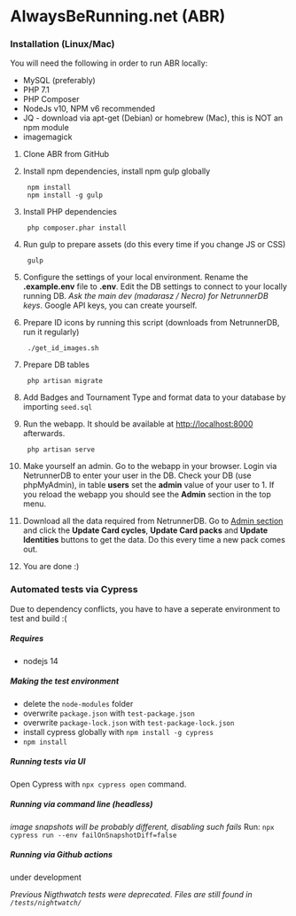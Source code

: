 # AlwaysBeRunning.net (ABR)

### Installation (Linux/Mac)

You will need the following in order to run ABR locally:
- MySQL (preferably)
- PHP 7.1
- PHP Composer
- NodeJs v10, NPM v6 recommended
- JQ - download via apt-get (Debian) or homebrew (Mac), this is NOT an npm module
- imagemagick

1. Clone ABR from GitHub
2. Install npm dependencies, install npm gulp globally

        npm install
        npm install -g gulp

3. Install PHP dependencies

        php composer.phar install

4. Run gulp to prepare assets (do this every time if you change JS or CSS)

        gulp

5. Configure the settings of your local environment. Rename the **.example.env** file to **.env**. Edit the DB settings to connect to your locally running DB. *Ask the main dev (madarasz / Necro) for NetrunnerDB keys*.
Google API keys, you can create yourself.
6. Prepare ID icons by running this script (downloads from NetrunnerDB, run it regularly)

        ./get_id_images.sh

7. Prepare DB tables

        php artisan migrate

8. Add Badges and Tournament Type and format data to your database by importing `seed.sql`

9. Run the webapp. It should be available at [http://localhost:8000](http://localhost:8000) afterwards.

        php artisan serve

10. Make yourself an admin. Go to the webapp in your browser. Login via NetrunnerDB to enter your user in the DB. Check your DB (use phpMyAdmin), in table **users** set the **admin** value of your user to 1. If you reload the webapp you should see the **Admin** section in the top menu.

12. Download all the data required from NetrunnerDB. Go to [Admin section](http://localhost:8000/admin) and click the **Update Card cycles**, **Update Card packs** and **Update Identities** buttons to get the data. Do this every time a new pack comes out.

13. You are done :)

### Automated tests via **Cypress**
Due to dependency conflicts, you have to have a seperate environment to test and build :(

##### Requires
- nodejs 14

##### Making the test environment
- delete the `node-modules` folder
- overwrite `package.json` with `test-package.json`
- overwrite `package-lock.json` with `test-package-lock.json`
- install cypress globally with `npm install -g cypress`
- `npm install`

##### Running tests via UI
Open Cypress with `npx cypress open` command.

##### Running via command line (headless)
*image snapshots will be probably different, disabling such fails*
Run: `npx cypress run --env failOnSnapshotDiff=false`

##### Running via Github actions
under development

*Previous Nigthwatch tests were deprecated. Files are still found in `/tests/nightwatch/`*